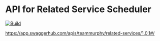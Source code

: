 # API for Related Service Scheduler
[![Build](https://img.shields.io/docker/cloud/build/murphs/relatedservice?style=for-the-badge)](https://hub.docker.com/r/murphs/relatedservice)

https://app.swaggerhub.com/apis/teammurphy/related-services/1.0.1#/
